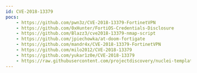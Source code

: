 ```yaml
---
id: CVE-2018-13379
pocs:
    - https://github.com/pwn3z/CVE-2018-13379-FortinetVPN
    - https://github.com/0xHunter/FortiOS-Credentials-Disclosure
    - https://github.com/Blazz3/cve2018-13379-nmap-script
    - https://github.com/jpiechowka/at-doom-fortigate
    - https://github.com/mandr4x/CVE-2018-13379-FortinetVPN
    - https://github.com/milo2012/CVE-2018-13379
    - https://github.com/yukar1z0e/CVE-2018-13379
    - https://raw.githubusercontent.com/projectdiscovery/nuclei-templates/master/cves/CVE-2018-13379.yaml
---
```

